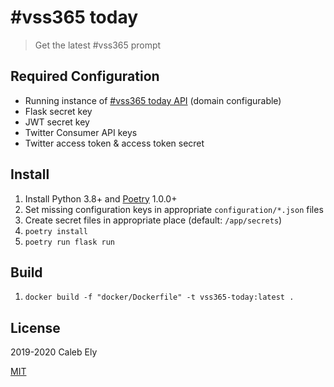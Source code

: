   # #vss365 today

> Get the latest #vss365 prompt


## Required Configuration

* Running instance of [#vss365 today API](https://github.com/le717/vss365-today-api/) (domain configurable)
* Flask secret key
* JWT secret key
* Twitter Consumer API keys
* Twitter access token & access token secret

## Install

1. Install Python 3.8+ and [Poetry](https://python-poetry.org/) 1.0.0+
1. Set missing configuration keys in appropriate `configuration/*.json` files
1. Create secret files in appropriate place (default: `/app/secrets`)
1. `poetry install`
1. `poetry run flask run`

## Build

1. `docker build -f "docker/Dockerfile" -t vss365-today:latest .`

## License

2019-2020 Caleb Ely

[MIT](LICENSE)
